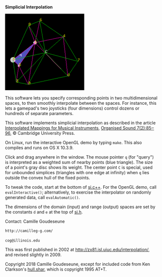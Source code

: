 **Simplicial Interpolation**

![screenshot](./screenshot.png)

This software lets you specify corresponding points in two multidimensional spaces,
to then smoothly interpolate between the spaces.  For instance, this lets a gamepad's
two joysticks (four dimensions) control dozens or hundreds of separate parameters.

This software implements simplicial interpolation as described in the article
[Interpolated Mappings for Musical Instruments](http://zx81.isl.uiuc.edu/camilleg/os02.pdf),
[Organised Sound 7(2):85‒96](http://doi.org/10.1017/S1355771802002029), © Cambridge University Press.

On Linux, run the interactive OpenGL demo by typing `make`.
This also compiles and runs on OS X 10.3.9.

Click and drag anywhere in the window.  The mouse pointer `q` (for "query") is interpreted as a weighted
sum of nearby points (blue triangle).  The size of a point's gray disc shows its weight.  The center point `C` is special,
used for unbounded simplices (triangles with one edge at infinity) when `q` lies outside the convex hull
of the fixed points.

To tweak the code, start at the bottom of [si.c++](./si.c++).
For the OpenGL demo, call `evalInteractive()`;  alternatively,
to exercise the interpolator on randomly generated data, call `evalAutomatic()`.

The dimensions of the domain (input) and range (output) spaces are set
by the constants `d` and `e` at the top of [si.h](./si.h).

Contact:
    Camille Goudeseune
    
    http://camilleg-g.com/
    
    cog@illinois.edu

This was first published in 2002 at http://zx81.isl.uiuc.edu/interpolation/, and revised slightly in 2009.

Copyright 2018 Camille Goudeseune,
except for included code from Ken Clarkson's [hull.shar](http://netlib.sandia.gov/voronoi/), which is copyright 1995 AT+T.
